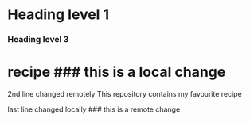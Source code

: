 # Heading level 1
### Heading level 3
# recipe ### this is a local change
2nd line changed remotely
This repository contains my favourite recipe

last line changed locally ### this is a remote change

